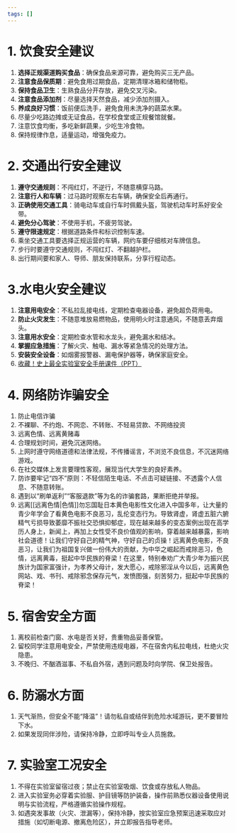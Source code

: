 ```yaml
---
tags: []
---
```

# 1. 饮食安全建议
1. **选择正规渠道购买食品**：确保食品来源可靠，避免购买三无产品。
2. **注意食品保质期**：避免食用过期食品，定期清理冰箱和储物柜。
3. **保持食品卫生**：生熟食品分开存放，避免交叉污染。
4. **注意食品添加剂**：尽量选择天然食品，减少添加剂摄入。
5. **养成良好习惯**：饭前便后洗手，避免食用未洗净的蔬菜水果。
6. 尽量少吃路边摊或无证食品，在学校食堂或正规餐馆就餐。
7. 注意饮食均衡，多吃新鲜蔬果，少吃生冷食物。
8. 保持规律作息，适量运动，增强免疫力。

# 2. 交通出行安全建议
1. **遵守交通规则**：不闯红灯，不逆行，不随意横穿马路。
2. **注意行人和车辆**：过马路时观察左右车辆，确保安全后再通行。
3. **正确使用交通工具**：骑电动车或自行车时佩戴头盔，驾驶机动车时系好安全带。
4. **避免分心驾驶**：不使用手机，不疲劳驾驶。
5. **遵守限速规定**：根据道路条件和标识控制车速。
6. 乘坐交通工具要选择正规运营的车辆，网约车要仔细核对车牌信息。
7. 步行时要遵守交通规则，不闯红灯、不翻越护栏。
8. 出行期间要和家人、导师、朋友保持联系，分享行程动态。

# 3.水电火安全建议
1. **注意用电安全**：不私拉乱接电线，定期检查电器设备，避免超负荷用电。
2. **防止火灾发生**：不随意堆放易燃物品，使用明火时注意通风，不随意丢弃烟头。
3. **注意用水安全**：定期检查水管和水龙头，避免漏水和结冰。
4. **掌握应急措施**：了解火灾、触电、漏水等紧急情况的处理方法。
5. **安装安全设备**：如烟雾报警器、漏电保护器等，确保家庭安全。
6. [收藏！史上最全实验室安全手册课件（PPT）](https://mp.weixin.qq.com/s/UxA0OUCbVkvATT3lu3YR3A)

# 4. 网络防诈骗安全
1. 防止电信诈骗
2. 不裸聊、不约炮、不网恋、不转账、不轻易贷款、不网络投资
3. 远离色情、远离黄赌毒
4. 合理规划时间，避免沉迷网络。
5. 上网时遵守网络道德和法律法规，不传播谣言，不浏览不良信息，不沉迷网络游戏。
6. 在社交媒体上发言要理性客观，展现当代大学生的良好素养。
7. 防诈要牢记“四不”原则：不轻信陌生电话、不点击可疑链接、不透露个人信息、不随意转账。
8. 遇到以“刷单返利”“客服退款”等为名的诈骗套路，果断拒绝并举报。
9. 远离[[远离色情|色情]]勿忘国耻日本黄色电影性文化进入中国多年，让大量的青少年学会了看黄色电影不良恶习，乱伦变态行为。导致肾虚，肾虚五脏六腑精气亏损导致萎靡不振社交恐惧抑郁症，现在越来越多的变态案例出现在高学历人身上，新闻上，再加上女性受不良价值观的影响，穿着越来越暴露，影响社会道德！让我们守好自己的精气神，守好自己的贞操！远离黄色电影，不良恶习，让我们为祖国复兴做一份伟大的贡献，为中华之崛起而戒除恶习，色情，远离黄毒，挺起中华民族的脊梁！在这里，特别奉劝广大青少年为振兴民族计为国家富强计，为孝养父母计，发大愿心，戒除邪淫从今以后，远离黄色网站、戏、书刊、戒除邪念保存元气，发愤图强，刻苦努力，挺起中华民族的脊梁！

# 5. 宿舍安全方面 

1. 离校前检查门窗、水电是否关好，贵重物品妥善保管。
2. 留校同学注意用电安全，严禁使用违规电器，不在宿舍内私拉电线，杜绝火灾隐患。
3. 不晚归、不酗酒滋事、不私自外宿，遇到问题及时向学院、保卫处报告。

# 6. 防溺水方面 

1. 天气渐热，但安全不能“降温”！请勿私自或结伴到危险水域游玩，更不要冒险下水。
2. 如果发现同伴涉险，请保持冷静，立即呼叫专业人员施救。
# 7. 实验室工况安全

1. 不得在实验室留宿过夜；禁止在实验室吸烟、饮食或存放私人物品。
2. 进入实验室务必穿着实验服、护目镜等防护装备，操作前熟悉仪器设备使用说明与实验流程，严格遵循实验操作规程。
3. 如遇突发事故（火灾、泄漏等），保持冷静，按实验室应急预案迅速采取应对措施（如切断电源、撤离危险区），并立即报告指导老师。

